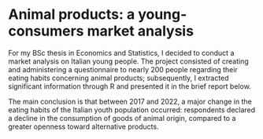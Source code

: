# Animal products: a young-consumers market analysis

For my BSc thesis in Economics and Statistics, I decided to conduct a market analysis on Italian young people. The project consisted of creating and administering a questionnaire to nearly 200 people regarding their eating habits concerning animal products; subsequently, I extracted significant information through R and presented it in the brief report below.

The main conclusion is that between 2017 and 2022, a major change in the eating habits of the Italian youth population occurred: respondents declared a decline in the consumption of goods of animal origin, compared to a greater openness toward alternative products.
